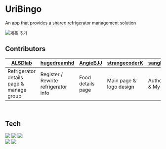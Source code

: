 # UriBingo

An app that provides a shared refrigerator management solution

![제목 추가](https://github.com/sanghyun3377/project_super.team/assets/89803783/120e6f74-eb01-4b54-b00d-f9a7f2a2f060)


## Contributors

|[ALSDlab](https://github.com/ALSDlab)|[hugedreamhd](https://github.com/hugedreamhd)|[AngieEJJ](https://github.com/AngieEJJ)|[strangecoderK](https://github.com/strangecoderK)|[sanghyun3377](https://github.com/sanghyun3377)|[sue0-si](https://github.com/sue0-si)
|------|---|---|--|--|--|
|Refrigerator details page & manage group|Register / Rewrite refrigerator info|Food details page| Main page & logo design | Authentification & My page | Register food & Change password|
<br>

## Tech

<a href="" target="_blank"><img src="https://img.shields.io/badge/Flutter-02569B?style=flat&logo=Flutter&logoColor=white"/></a> 
<a href="" target="_blank"><img src="https://img.shields.io/badge/Dart-0175C2?style=flat&logo=Dart&logoColor=white"/></a>
<a href="" target="_blank"><img src="https://img.shields.io/badge/Firebase-FFCA28?style=flat&logo=Firebase&logoColor=white"/></a>
<br>
<a href="" target="_blank"><img src="https://img.shields.io/badge/Figma-F24E1E?style=flat&logo=Figma&logoColor=white"/></a>
<a href="" target="_blank"><img src="https://img.shields.io/badge/Canva-00C4CC?style=flat&logo=Canva&logoColor=white"/></a>
